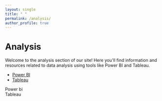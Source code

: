 ```yaml
---
layout: single
title: " "
permalink: /analysis/
author_profile: true
---
```

# Analysis

Welcome to the analysis section of our site! Here you'll find information and resources related to data analysis using tools like Power BI and Tableau.

<!-- <div class="container">
  <ul class="nav nav-pills">
    <li class="{% if page.url == '/analysis/power/' %}active{% endif %}"><a href="/analysis/power/">Power BI</a></li>
    <li class="{% if page.url == '/analysis/tableau/' %}active{% endif %}"><a href="/analysis/tableau/">Tableau</a></li>
  </ul>
</div> -->
<div class="container">
  <ul class="nav nav-pills">
    <li class="active"><a href="#power-bi-tab">Power BI</a></li>
    <li><a href="#tableau-tab">Tableau</a></li>
  </ul>
</div>

<div id="power-bi-tab" class="tab-content active">
  <!-- Power BI content goes here -->
  Power bi
</div>

<div id="tableau-tab" class="tab-content">
  <!-- Tableau content goes here -->
  Tableau
</div>

<script src="{{ '/js/tabs.js' | relative_url }}"></script>
<link rel="stylesheet" href="{{ '/css/tabs.css' | relative_url }}">
<script src="https://code.jquery.com/jquery-3.6.0.min.js"></script>
<script src="https://maxcdn.bootstrapcdn.com/bootstrap/3.4.1/js/bootstrap.min.js"></script>
